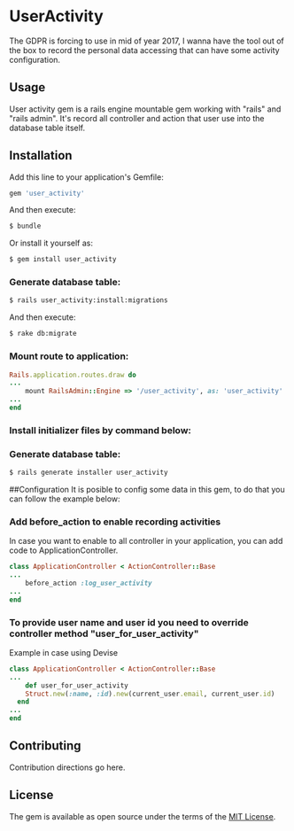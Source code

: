 # UserActivity
The GDPR is forcing to use in mid of year 2017, I wanna have the tool out of the box to record the personal data accessing that can have some activity configuration.  

## Usage
User activity gem is a rails engine mountable gem working with "rails" and "rails admin". It's record all controller and action that user use into the database table itself.   

## Installation
Add this line to your application's Gemfile:

```ruby
gem 'user_activity'
```

And then execute:
```bash
$ bundle
```

Or install it yourself as:
```bash
$ gem install user_activity
```

### Generate database table:
```bash
$ rails user_activity:install:migrations
```
And then execute:
```bash
$ rake db:migrate
```

### Mount route to application:
```ruby
Rails.application.routes.draw do
...
	mount RailsAdmin::Engine => '/user_activity', as: 'user_activity'
...
end
```
### Install initializer files by command below: 
### Generate database table:
```bash
$ rails generate installer user_activity
```

##Configuration
It is posible to config some data in this gem, to do that you can follow the example below:

### Add before_action to enable recording activities
In case you want to enable to all controller in your application, you can add code to ApplicationController.
```ruby
class ApplicationController < ActionController::Base
...
	before_action :log_user_activity
...
end
```

### To provide user name and user id you need to override controller method "user_for_user_activity"
Example in case using Devise
```ruby
class ApplicationController < ActionController::Base
...
	def user_for_user_activity
  	Struct.new(:name, :id).new(current_user.email, current_user.id)
  end
...
end
```

## Contributing
Contribution directions go here.

## License
The gem is available as open source under the terms of the [MIT License](http://opensource.org/licenses/MIT).
